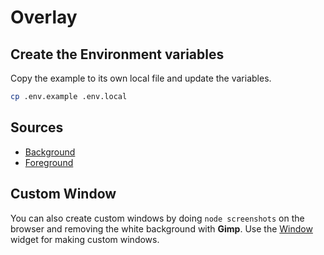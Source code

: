 # Overlay

## Create the Environment variables
Copy the example to its own local file and update the variables.
```sh
cp .env.example .env.local
```

## Sources
- [Background](https://overlay.boseriko.com/source/background)
- [Foreground](https://overlay.boseriko.com/source/foreground)

## Custom Window
You can also create custom windows by doing `node screenshots` on the browser and removing the white background with **Gimp**. Use the [Window](https://overlay.boseriko.com/widget/window) widget for making custom windows.
